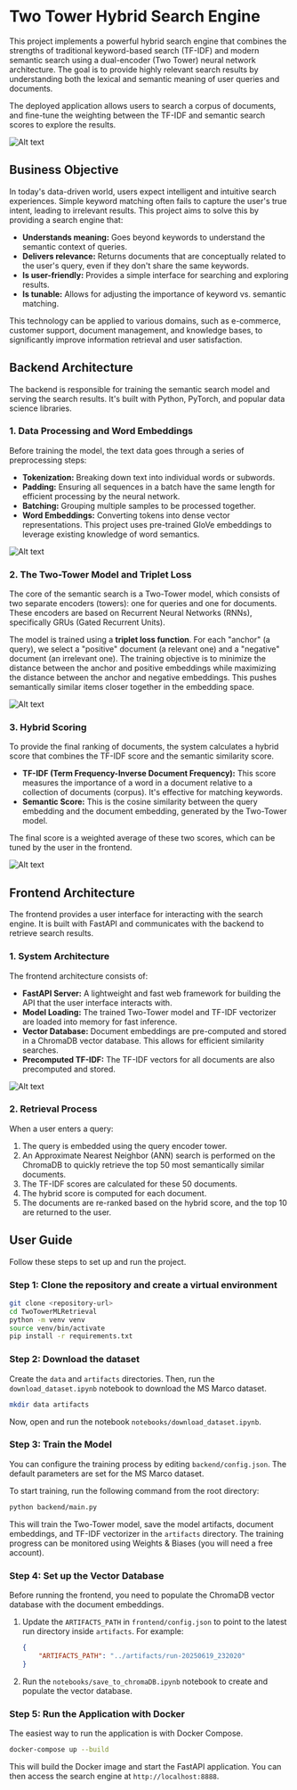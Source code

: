 # Two Tower Hybrid Search Engine

This project implements a powerful hybrid search engine that combines the strengths of traditional keyword-based search (TF-IDF) and modern semantic search using a dual-encoder (Two Tower) neural network architecture. The goal is to provide highly relevant search results by understanding both the lexical and semantic meaning of user queries and documents.

The deployed application allows users to search a corpus of documents, and fine-tune the weighting between the TF-IDF and semantic search scores to explore the results.

![Alt text](images/google_with_tuning_params.png)


## Business Objective

In today's data-driven world, users expect intelligent and intuitive search experiences. Simple keyword matching often fails to capture the user's true intent, leading to irrelevant results. This project aims to solve this by providing a search engine that:

- **Understands meaning:** Goes beyond keywords to understand the semantic context of queries.
- **Delivers relevance:** Returns documents that are conceptually related to the user's query, even if they don't share the same keywords.
- **Is user-friendly:** Provides a simple interface for searching and exploring results.
- **Is tunable:** Allows for adjusting the importance of keyword vs. semantic matching.

This technology can be applied to various domains, such as e-commerce, customer support, document management, and knowledge bases, to significantly improve information retrieval and user satisfaction.

## Backend Architecture

The backend is responsible for training the semantic search model and serving the search results. It's built with Python, PyTorch, and popular data science libraries.

### 1. Data Processing and Word Embeddings

Before training the model, the text data goes through a series of preprocessing steps:

-   **Tokenization:** Breaking down text into individual words or subwords.
-   **Padding:** Ensuring all sequences in a batch have the same length for efficient processing by the neural network.
-   **Batching:** Grouping multiple samples to be processed together.
-   **Word Embeddings:** Converting tokens into dense vector representations. This project uses pre-trained GloVe embeddings to leverage existing knowledge of word semantics.

![Alt text](images/pre_processing_data.png)

### 2. The Two-Tower Model and Triplet Loss

The core of the semantic search is a Two-Tower model, which consists of two separate encoders (towers): one for queries and one for documents. These encoders are based on Recurrent Neural Networks (RNNs), specifically GRUs (Gated Recurrent Units).

The model is trained using a **triplet loss function**. For each "anchor" (a query), we select a "positive" document (a relevant one) and a "negative" document (an irrelevant one). The training objective is to minimize the distance between the anchor and positive embeddings while maximizing the distance between the anchor and negative embeddings. This pushes semantically similar items closer together in the embedding space.

![Alt text](images/two_tower_architecture.png)

### 3. Hybrid Scoring

To provide the final ranking of documents, the system calculates a hybrid score that combines the TF-IDF score and the semantic similarity score.

-   **TF-IDF (Term Frequency-Inverse Document Frequency):** This score measures the importance of a word in a document relative to a collection of documents (corpus). It's effective for matching keywords.
-   **Semantic Score:** This is the cosine similarity between the query embedding and the document embedding, generated by the Two-Tower model.

The final score is a weighted average of these two scores, which can be tuned by the user in the frontend.

![Alt text](images/score_calculation.png)

## Frontend Architecture

The frontend provides a user interface for interacting with the search engine. It is built with FastAPI and communicates with the backend to retrieve search results.

### 1. System Architecture

The frontend architecture consists of:

-   **FastAPI Server:** A lightweight and fast web framework for building the API that the user interface interacts with.
-   **Model Loading:** The trained Two-Tower model and TF-IDF vectorizer are loaded into memory for fast inference.
-   **Vector Database:** Document embeddings are pre-computed and stored in a ChromaDB vector database. This allows for efficient similarity searches.
-   **Precomputed TF-IDF:** The TF-IDF vectors for all documents are also precomputed and stored.

![Alt text](images/frontend_architecture.png)

### 2. Retrieval Process

When a user enters a query:
1.  The query is embedded using the query encoder tower.
2.  An Approximate Nearest Neighbor (ANN) search is performed on the ChromaDB to quickly retrieve the top 50 most semantically similar documents.
3.  The TF-IDF scores are calculated for these 50 documents.
4.  The hybrid score is computed for each document.
5.  The documents are re-ranked based on the hybrid score, and the top 10 are returned to the user.

## User Guide

Follow these steps to set up and run the project.

### Step 1: Clone the repository and create a virtual environment

```bash
git clone <repository-url>
cd TwoTowerMLRetrieval
python -m venv venv
source venv/bin/activate
pip install -r requirements.txt
```

### Step 2: Download the dataset

Create the `data` and `artifacts` directories. Then, run the `download_dataset.ipynb` notebook to download the MS Marco dataset.

```bash
mkdir data artifacts
```
Now, open and run the notebook `notebooks/download_dataset.ipynb`.

### Step 3: Train the Model

You can configure the training process by editing `backend/config.json`. The default parameters are set for the MS Marco dataset.

To start training, run the following command from the root directory:

```bash
python backend/main.py
```

This will train the Two-Tower model, save the model artifacts, document embeddings, and TF-IDF vectorizer in the `artifacts` directory. The training progress can be monitored using Weights & Biases (you will need a free account).

### Step 4: Set up the Vector Database

Before running the frontend, you need to populate the ChromaDB vector database with the document embeddings.

1.  Update the `ARTIFACTS_PATH` in `frontend/config.json` to point to the latest run directory inside `artifacts`. For example:
    ```json
    {
        "ARTIFACTS_PATH": "../artifacts/run-20250619_232020"
    }
    ```
2.  Run the `notebooks/save_to_chromaDB.ipynb` notebook to create and populate the vector database.

### Step 5: Run the Application with Docker

The easiest way to run the application is with Docker Compose.

```bash
docker-compose up --build
```

This will build the Docker image and start the FastAPI application. You can then access the search engine at `http://localhost:8888`. 